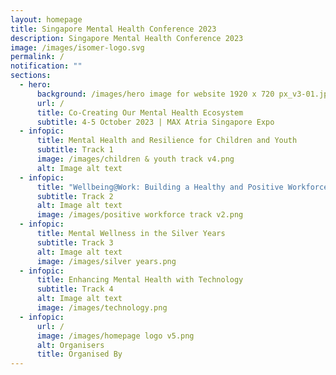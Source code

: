 ```yaml
---
layout: homepage
title: Singapore Mental Health Conference 2023
description: Singapore Mental Health Conference 2023
image: /images/isomer-logo.svg
permalink: /
notification: ""
sections:
  - hero:
      background: /images/hero image for website 1920 x 720 px_v3-01.jpg
      url: /
      title: Co-Creating Our Mental Health Ecosystem
      subtitle: 4-5 October 2023 | MAX Atria Singapore Expo
  - infopic:
      title: Mental Health and Resilience for Children and Youth
      subtitle: Track 1
      image: /images/children & youth track v4.png
      alt: Image alt text
  - infopic:
      title: "Wellbeing@Work: Building a Healthy and Positive Workforce"
      subtitle: Track 2
      alt: Image alt text
      image: /images/positive workforce track v2.png
  - infopic:
      title: Mental Wellness in the Silver Years
      subtitle: Track 3
      alt: Image alt text
      image: /images/silver years.png
  - infopic:
      title: Enhancing Mental Health with Technology
      subtitle: Track 4
      alt: Image alt text
      image: /images/technology.png
  - infopic:
      url: /
      image: /images/homepage logo v5.png
      alt: Organisers
      title: Organised By
---
```

